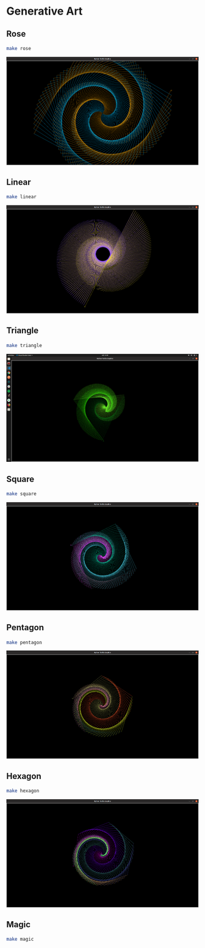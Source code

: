 # Generative Art

## Rose

```bash
make rose
```

![rose](arts/assets/rose.png "rose")

## Linear

```bash
make linear
```

![linear](arts/assets/linear.png "linear")

## Triangle

```bash
make triangle
```

![triangle](arts/assets/triangle.png "triangle")

## Square

```bash
make square
```

![square](arts/assets/square.png "square")

## Pentagon

```bash
make pentagon
```

![pentagon](arts/assets/pentagon.png "pentagon")

## Hexagon

```bash
make hexagon
```

![hexagon](arts/assets/hexagon.png "hexagon")

## Magic

```bash
make magic
```
